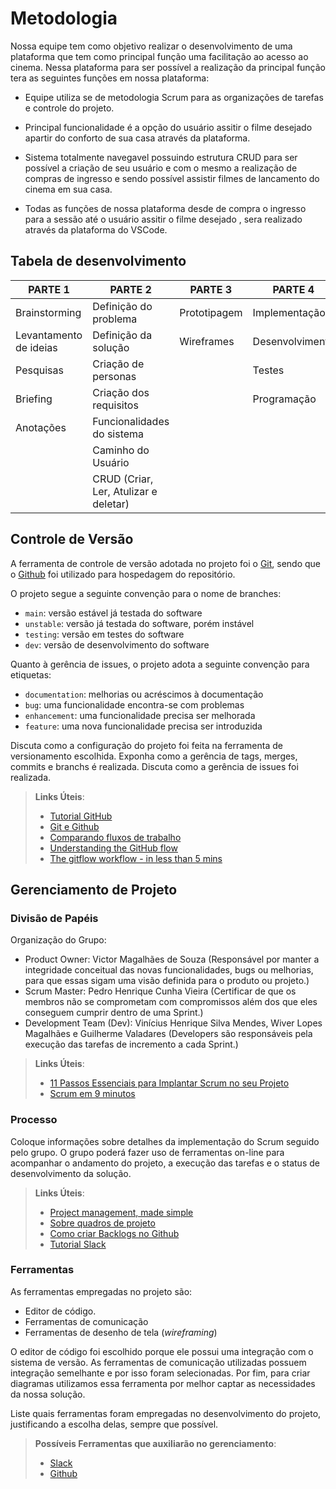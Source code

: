 
# Metodologia

Nossa equipe tem como objetivo realizar o desenvolvimento de uma plataforma que tem como principal função uma facilitação ao acesso ao cinema. Nessa plataforma para ser possível a realização da principal função tera as seguintes funções em nossa plataforma:

* Equipe utiliza se de metodologia Scrum para as organizações de tarefas e controle do projeto. 

* Principal funcionalidade é a opção do usuário assitir o filme desejado apartir do conforto de sua casa através da plataforma.

* Sistema totalmente navegavel possuindo estrutura CRUD para ser possível a criação de seu usuário e com o mesmo a realização de compras de ingresso e sendo possível assistir filmes de lancamento do cinema em sua casa.

* Todas as funções de nossa plataforma desde de compra o ingresso para a sessão até o usuário assitir o filme desejado , sera realizado através da plataforma do VSCode.

## Tabela de desenvolvimento
<table class="tg">
<thead>
  <tr>
    <th class="tg-jq85"><span style="fon
     t-weight:bold;background-color:#F3F3F3">PARTE 1</span></th>
    <th class="tg-prs8"><span style="font-weight:bold;background-color:#F3F3F3">PARTE 2</span></th>
    <th class="tg-prs8"><span style="font-weight:bold;background-color:#F3F3F3">PARTE 3</span></th>
    <th class="tg-prs8"><span style="font-weight:bold;background-color:#F3F3F3">PARTE 4</span></th>
    <th class="tg-prs8"><span style="font-weight:bold;background-color:#F3F3F3">PARTE 5</span></th>
  </tr>
</thead>
<tbody>
  <tr>
    <td class="tg-8d8j"><span style="font-weight:normal">Brainstorming</span></td>
    <td class="tg-8d8j"><span style="font-weight:normal">Definição do problema</span></td>
    <td class="tg-8d8j"><span style="font-weight:normal">Prototipagem</span></td>
    <td class="tg-8d8j"><span style="font-weight:normal">Implementação</span></td>
    <td class="tg-8d8j"><span style="font-weight:normal">Revisão</span></td>
  </tr>
  <tr>
    <td class="tg-8d8j"><span style="font-weight:normal">Levantamento de ideias</span></td>
    <td class="tg-8d8j"><span style="font-weight:normal">Definição da solução</span></td>
    <td class="tg-8d8j"><span style="font-weight:normal">Wireframes</span></td>
    <td class="tg-8d8j"><span style="font-weight:normal">Desenvolvimento</span></td>
    <td class="tg-8d8j"><span style="font-weight:normal">Teste final</span></td>
  </tr>
  <tr>
    <td class="tg-8d8j"><span style="font-weight:normal">Pesquisas</span></td>
    <td class="tg-8d8j"><span style="font-weight:normal">Criação de personas</span></td>
    <td class="tg-8d8j"></td>
    <td class="tg-8d8j"><span style="font-weight:normal">Testes</span></td>
    <td class="tg-8d8j"><span style="font-weight:normal">Apresentação</span></td>
  </tr>
  <tr>
    <td class="tg-8d8j"><span style="font-weight:normal">Briefing</span></td>
    <td class="tg-8d8j"><span style="font-weight:normal">Criação dos requisitos</span></td>
    <td class="tg-8d8j"></td>
    <td class="tg-8d8j"><span style="font-weight:normal">Programação</span></td>
    <td class="tg-8d8j"><span style="font-weight:normal">Entrega do projeto</span></td>
  </tr>
  <tr>
    <td class="tg-8d8j"><span style="font-weight:normal">Anotações</span></td>
    <td class="tg-8d8j"><span style="font-weight:normal">Funcionalidades do sistema</span></td>
    <td class="tg-8d8j"></td>
    <td class="tg-8d8j"></td>
    <td class="tg-8d8j"></td>
  </tr>
  <tr>
    <td class="tg-8d8j"></td>
    <td class="tg-8d8j"><span style="font-weight:normal">Caminho do Usuário</span></td>
    <td class="tg-8d8j"></td>
    <td class="tg-8d8j"></td>
    <td class="tg-8d8j"></td>
  </tr>
  <tr>
    <td class="tg-8d8j"></td>
    <td class="tg-8d8j"><span style="font-weight:normal">CRUD (Criar, Ler, Atulizar e deletar)</span></td>
    <td class="tg-8d8j"></td>
    <td class="tg-8d8j"></td>
    <td class="tg-8d8j"></td>
  </tr>
</tbody>
</table>


## Controle de Versão

A ferramenta de controle de versão adotada no projeto foi o
[Git](https://git-scm.com/), sendo que o [Github](https://github.com)
foi utilizado para hospedagem do repositório.

O projeto segue a seguinte convenção para o nome de branches:

- `main`: versão estável já testada do software
- `unstable`: versão já testada do software, porém instável
- `testing`: versão em testes do software
- `dev`: versão de desenvolvimento do software

Quanto à gerência de issues, o projeto adota a seguinte convenção para
etiquetas:

- `documentation`: melhorias ou acréscimos à documentação
- `bug`: uma funcionalidade encontra-se com problemas
- `enhancement`: uma funcionalidade precisa ser melhorada
- `feature`: uma nova funcionalidade precisa ser introduzida

Discuta como a configuração do projeto foi feita na ferramenta de versionamento escolhida. Exponha como a gerência de tags, merges, commits e branchs é realizada. Discuta como a gerência de issues foi realizada.

> **Links Úteis**:
> - [Tutorial GitHub](https://guides.github.com/activities/hello-world/)
> - [Git e Github](https://www.youtube.com/playlist?list=PLHz_AreHm4dm7ZULPAmadvNhH6vk9oNZA)
>  - [Comparando fluxos de trabalho](https://www.atlassian.com/br/git/tutorials/comparing-workflows)
> - [Understanding the GitHub flow](https://guides.github.com/introduction/flow/)
> - [The gitflow workflow - in less than 5 mins](https://www.youtube.com/watch?v=1SXpE08hvGs)

## Gerenciamento de Projeto

### Divisão de Papéis

 Organização do Grupo:

* Product Owner: Victor Magalhães de Souza (Responsável por manter a integridade conceitual das novas funcionalidades, bugs ou melhorias, para que essas sigam uma visão definida para o produto ou projeto.)
* Scrum Master: Pedro Henrique Cunha Vieira (Certificar de que os membros não se comprometam com compromissos além dos que eles conseguem cumprir dentro de uma Sprint.)
* Development Team (Dev): Vinícius Henrique Silva Mendes,
                          Wiver Lopes Magalhães e
                          Guilherme Valadares
                         (Developers são responsáveis pela execução das tarefas de incremento a cada Sprint.)

> **Links Úteis**:
> - [11 Passos Essenciais para Implantar Scrum no seu 
> Projeto](https://mindmaster.com.br/scrum-11-passos/)
> - [Scrum em 9 minutos](https://www.youtube.com/watch?v=XfvQWnRgxG0)

### Processo

Coloque  informações sobre detalhes da implementação do Scrum seguido pelo grupo. O grupo poderá fazer uso de ferramentas on-line para acompanhar o andamento do projeto, a execução das tarefas e o status de desenvolvimento da solução.
 
> **Links Úteis**:
> - [Project management, made simple](https://github.com/features/project-management/)
> - [Sobre quadros de projeto](https://docs.github.com/pt/github/managing-your-work-on-github/about-project-boards)
> - [Como criar Backlogs no Github](https://www.youtube.com/watch?v=RXEy6CFu9Hk)
> - [Tutorial Slack](https://slack.com/intl/en-br/)

### Ferramentas

As ferramentas empregadas no projeto são:

- Editor de código.
- Ferramentas de comunicação
- Ferramentas de desenho de tela (_wireframing_)

O editor de código foi escolhido porque ele possui uma integração com o
sistema de versão. As ferramentas de comunicação utilizadas possuem
integração semelhante e por isso foram selecionadas. Por fim, para criar
diagramas utilizamos essa ferramenta por melhor captar as
necessidades da nossa solução.

Liste quais ferramentas foram empregadas no desenvolvimento do projeto, justificando a escolha delas, sempre que possível.
 
> **Possíveis Ferramentas que auxiliarão no gerenciamento**: 
> - [Slack](https://slack.com/)
> - [Github](https://github.com/)
